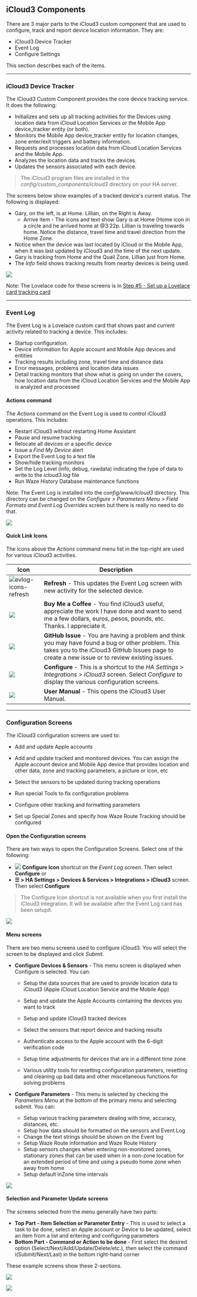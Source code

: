 ## iCloud3 Components   <!-- {docsify-ignore} -->

There are 3 major parts to the iCloud3 custom component that are used to configure, track and report device location information. They are:

- iCloud3 Device Tracker
- Event Log
- Configure Settings

This section describes each of the items.



------

### iCloud3 Device Tracker

The iCloud3 Custom Component provides the core device tracking service. It does the following:
  - Initializes and sets up all tracking activities for the Devices using location data from iCloud Location Services or the Mobile App device_tracker entity (or both).
  - Monitors the Mobile App device_tracker entity for location changes, zone enter/exit triggers and battery information.
  - Requests and processes location data from iCloud Location Services and the Mobile App.
  - Analyzes the location data and tracks the devices.
  - Updates the sensors associated with each device.

> The iCloud3 program files are installed in the *config/custom_components/icloud3* directory on your HA server.


The screens below show examples of a tracked device's current status. The following is displayed:

- Gary, on the left, is at Home. Lillian, on the Right is Away.
  - Arrive item - The icons and text show Gary is at Home (Home icon in a circle and he arrived home at @3:22p. Lillian is traveling towards home. Notice the distance, travel time and travel direction from the Home Zone. 
- Notice when the device was last located by iCloud or the Mobile App, when it was last updated by iCloud3 and the time of the next update. 
- Gary is tracking from Home and the Quail Zone, Lillian just from Home.
- The *Info* field shows tracking results from nearby devices is being used.


![](../images/track-gary-home-lillian-away-captions.png)



Note: The Lovelace code for these screens is in [Step #5 - Set up a Lovelace card tracking card](.../2.0-installing-and-configuring?id=step-6-set-up-a-lovelace-card-tracking-card) 

------

### Event Log

The Event Log is a Lovelace custom card that shows past and current activity related to tracking a device. This includes:

- Startup configuration.
- Device information for Apple account and Mobile App devices and entities
- Tracking results including zone, travel time and distance data
- Error messages, problems and location data issues
- Detail tracking monitors that show what is going on under the covers, how location data from the iCloud Location Services and the Mobile App is analyzed and processed

#### Actions command
The *Actions* command on the Event Log is used to control iCloud3 operations. This includes:
- Restart iCloud3 without restarting Home Assistant
- Pause and resume tracking
- Relocate all devices or a specific device
- Issue a *Find My Device* alert
- Export the Event Log to a text file
- Show/hide tracking monitors
- Set the Log Level (info, debug, rawdata) indicating the type of data to write to the *icloud3.log* file
- Run Waze History Database maintenance functions

Note: The Event Log is installed into the *config/www/icloud3* directory. This directory can be changed on the *Configure > Parameters Menu > Field Formats and Event Log Overrides* screen but there is really no need to do that.


![](../images/track-evlog-gary-tfz-away-lillian-home.png)



#### Quick Link Icons

The icons above the *Actions* command menu list in the top-right are used for various iCloud3 activities.

| Icon                                                      | Description                                                  |
| --------------------------------------------------------- | ------------------------------------------------------------ |
| ![evlog-icons-refresh](../images/evlog-icons-refresh.png) | **Refresh** - This updates the Event Log screen with new activity for the selected device. |
| ![](../images/evlog-icons-coffee.png)                     | **Buy Me a Coffee** - You find iCloud3 useful, appreciate the work I have done and want to send me a few dollars, euros, pesos, pounds, etc. Thanks. I appreciate it. |
| ![](../images/evlog-icons-issues.png)                     | **GitHub Issue** - You are having a problem and think you may have found a bug or other problem. This takes you to the iCloud3 GitHub Issues page to create a new issue or to review existing issues. |
| ![](../images/evlog-icons-config.png)                     | **Configure** - This is a shortcut to the *HA Settings > Integrations > iCloud3* screen. Select *Configure* to display the various configuration screens. |
| ![](../images/evlog-icons-help.png)                       | **User Manual** - This opens the iCloud3 User Manual.        |




------

###  Configuration Screens

The iCloud3 configuration screens are used to:
- Add and update Apple accounts

- Add and update tracked and monitored devices. You can assign the Apple account device and Mobile App device that provides location and other data, zone and tracking parameters, a picture or icon, etc

- Select the sensors to be updated during tracking operations

- Run special Tools to fix configuration problems

- Configure other tracking and formatting parameters

- Set up Special Zones and specify how Waze Route Tracking should be configured

  

#### Open the Configuration screens

There are two ways to open the Configuration Screens. Select one of the following:

-  ![](../images/evlog-icons-config-small.png)  **Configure Icon** shortcut on the *Event Log screen*. Then select **Configure** or
- **☰ > HA Settings > Devices & Services > Integrations > iCloud3** screen. Then select **Configure**



> The Configure Icon shortcut is not available when you first install the iCloud3 integration. It will be available after the Event Log card has been setupit.

![](../images/cf-configure.png)



#### Menu screens

There are two menu screens used to configure iCloud3. You will select the screen to be displayed and click _Submit_.

- **Configure Devices & Sensors** - This menu screen is displayed when Configure is selected. You can:
  - Setup the data sources that are used to provide location data to iCloud3 (Apple iCloud Location Service and the Mobile App)

  - Setup and update the Apple Accounts containing the devices you want to track

  - Setup and update iCloud3 tracked devices

  -  Select the sensors that report device and tracking results

  - Authenticate access to the Apple account with the 6-digit verification code

  - Setup time adjustments for devices that are in a different time zone

  - Various utility tools for resetting configuration parameters, resetting and cleaning up bad data and other miscellaneous functions for solving problems

- **Configure Parameters** - This menu is selected by checking the _Parameters Menu_ at the bottom of the primary menu and selecting submit. You can:
  - Setup various tracking parameters dealing with time, accuracy, distances, etc.
  - Setup how data should be formatted on the sensors and Event Log
  - Change the text strings should be shown on the Event log
  - Setup Waze Route information and Waze Route History
  - Setup sensors changes when entering non-monitored zones, stationary zones that can be used when in a non-zone location for an extended period of time and using a pseudo home zone when away from home
  - Setup default inZone time intervals 


![](../images/cf-menu-12.png)



#### Selection and Parameter Update screens

The screens selected from the menu generally have two parts:

- **Top Part - Item Selection or Parameter Entry** - This is used to select a task to be done, select an Apple account or Device to be updated, select an item from a list and entering and configuring parameters
- **Bottom Part - Command or Action to be done** - First select the desired option (Select/Next/Add/Update/Delete/etc.), then select the command i(Submit/Next/Last) in the bottom right-hand corner

These example screens show these 2-sections. 

![](../images/cf-device-list.png)

![](../images/cf-m1-update-device12.png)





